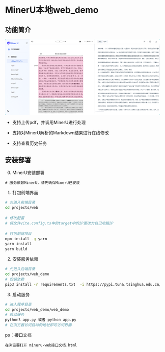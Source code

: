 # MinerU本地web_demo
## 功能简介
<p align="center">
  <img src="images/web_demo_1.png" width="600px" style="vertical-align:middle;">
</p>

- 支持上传pdf，并调用MinerU进行处理

- 支持对MinerU解析的Markdown结果进行在线修改

- 支持查看历史任务

## 安装部署

0. MinerU安装部署

```
# 服务依赖MinerU，请先确保MinerU已安装
```

1. 打包前端界面

```bash
# 先进入前端目录
cd projects/web

# 修改配置
# 将文件vite.config.ts中的target中的IP更改为自己电脑IP

# 打包前端项目
npm install -g yarn
yarn install
yarn build
```

2. 安装服务依赖

```bash
# 先进入后端目录
cd projects/web_demo
# 安装依赖
pip3 install -r requirements.txt  -i https://pypi.tuna.tsinghua.edu.cn/simple
```

3. 启动服务

```bash
# 进入程序目录
cd projects/web_demo/web_demo
# 启动服务
python3 app.py 或者 python app.py
# 在浏览器访问启动的地址即可访问界面
```

ps：接口文档

```
在浏览器打开 mineru-web接口文档.html
```
